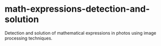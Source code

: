 # math-expressions-detection-and-solution
Detection and solution of mathematical expressions in photos using image processing techniques.

